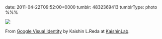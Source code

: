 date: 2011-04-22T09:52:00+0000
tumblr: 4832369413
tumblrType: photo
%%%

![](tumblr_lk1srwLaL81qbnvjco1_540.png)

From [Google Visual Identity][G] by Kaishin L.Reda at [KaishinLab][K].

[G]: http://kaishinlab.com/google-visual-identity/
[K]: http://kaishinlab.com/
